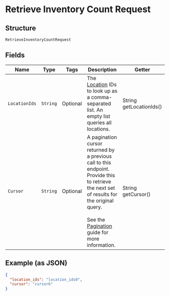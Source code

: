 
# Retrieve Inventory Count Request

## Structure

`RetrieveInventoryCountRequest`

## Fields

| Name | Type | Tags | Description | Getter |
|  --- | --- | --- | --- | --- |
| `LocationIds` | `String` | Optional | The [Location](entity:Location) IDs to look up as a comma-separated<br>list. An empty list queries all locations. | String getLocationIds() |
| `Cursor` | `String` | Optional | A pagination cursor returned by a previous call to this endpoint.<br>Provide this to retrieve the next set of results for the original query.<br><br>See the [Pagination](https://developer.squareup.com/docs/working-with-apis/pagination) guide for more information. | String getCursor() |

## Example (as JSON)

```json
{
  "location_ids": "location_ids0",
  "cursor": "cursor6"
}
```

